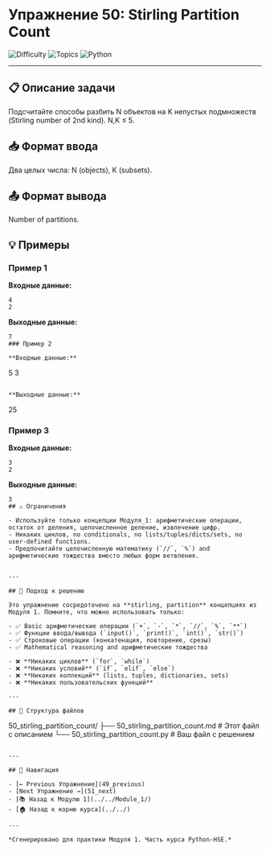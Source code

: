 # Упражнение 50: Stirling Partition Count

![Difficulty](https://img.shields.io/badge/Difficulty-Module%201-green)
![Topics](https://img.shields.io/badge/Topics-stirling%2C%20partition-blue)
![Python](https://img.shields.io/badge/Python-Module%201%20Concepts-yellow)

---

## 📋 Описание задачи

Подсчитайте способы разбить N объектов на K непустых подмножеств (Stirling number of 2nd kind). N,K ≤ 5.
## 📥 Формат ввода

Два целых числа: N (objects), K (subsets).
## 📤 Формат вывода

Number of partitions.
## 💡 Примеры

### Пример 1

**Входные данные:**
```
4
2
```

**Выходные данные:**
```
7
### Пример 2

**Входные данные:**
```
5
3
```

**Выходные данные:**
```
25
### Пример 3

**Входные данные:**
```
3
2
```

**Выходные данные:**
```
3
## ⚠️ Ограничения

- Используйте только концепции Модуля_1: арифметические операции, остаток от деления, целочисленное деление, извлечение цифр.
- Никаких циклов, no conditionals, no lists/tuples/dicts/sets, no user-defined functions.
- Предпочитайте целочисленную математику (`//`, `%`) and арифметические тождества вместо любых форм ветвления.


---

## 🎯 Подход к решению

Это упражнение сосредоточено на **stirling, partition** концепциях из Модуля 1. Помните, что можно использовать только:

- ✅ Basic арифметические операции (`+`, `-`, `*`, `//`, `%`, `**`)
- ✅ Функции ввода/вывода (`input()`, `print()`, `int()`, `str()`)
- ✅ Строковые операции (конкатенация, повторение, срезы)
- ✅ Mathematical reasoning and арифметические тождества

- ❌ **Никаких циклов** (`for`, `while`)
- ❌ **Никаких условий** (`if`, `elif`, `else`)
- ❌ **Никаких коллекций** (lists, tuples, dictionaries, sets)
- ❌ **Никаких пользовательских функций**

---

## 📁 Структура файлов
```
50_stirling_partition_count/
├── 50_stirling_partition_count.md     # Этот файл с описанием
└── 50_stirling_partition_count.py     # Ваш файл с решением
```

---

## 🔗 Навигация

- [← Previous Упражнение](49_previous) 
- [Next Упражнение →](51_next)
- [📚 Назад к Модулю 1](../../Module_1/)
- [🏠 Назад к корню курса](../../)

---

*Сгенерировано для практики Модуля 1. Часть курса Python-HSE.*
